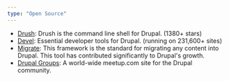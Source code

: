 ```yaml
---
type: "Open Source"
---
```


* <a href="http://github.com/drush-ops/drush/" target="_blank">Drush</a>: Drush is the command line shell for Drupal. (1380+ stars)
* <a href="http://drupal.org/project/drupal" target="_blank">Devel</a>: Essential developer tools for Drupal. (running on 231,600+ sites)
* [Migrate](http://drupal.org/project/migrate): This framework is the standard for migrating any content into Drupal. This tool has contributed significantly to Drupal's growth.
* <a href="http://groups.drupal.org" target="_blank">Drupal Groups</a>: A world-wide meetup.com site for the Drupal community. 
